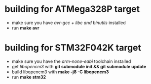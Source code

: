 # building for ATMega328P target
* make sure you have *avr-gcc + libc and binutils* installed
* run **make avr**

# building for STM32F042K target
* make sure you have the *arm-none-eabi* toolchain installed
* get *libopencm3* with **git submodule init && git submodule update**
* build libopencm3 with **make -j8 -C libopencm3**
* run **make stm32**

